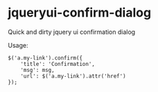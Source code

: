 # jqueryui-confirm-dialog
Quick and dirty jquery ui confirmation dialog

Usage: 

    $('a.my-link').confirm({
        'title': 'Confirmation',
        'msg': msg,
        'url': $('a.my-link').attr('href')
    });
